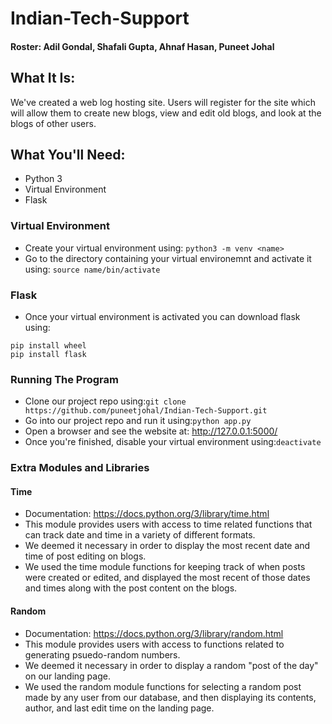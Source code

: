 # Indian-Tech-Support
#### Roster: Adil Gondal, Shafali Gupta, Ahnaf Hasan, Puneet Johal

## What It Is:
We've created a web log hosting site. Users will register for the site which will allow them to create new blogs, view and edit old blogs, and look at the blogs of other users.
## What You'll Need:
* Python 3
* Virtual Environment
* Flask

### Virtual Environment
* Create your virtual environment using: ```python3 -m venv <name> ```
* Go to the directory containing your virtual environemnt and activate it using: ```source name/bin/activate``` 
### Flask
* Once your virtual environment is activated you can download flask using:
```
pip install wheel
pip install flask
```
### Running The Program
* Clone our project repo using:```git clone https://github.com/puneetjohal/Indian-Tech-Support.git```
* Go into our project repo and run it using:```python app.py```
* Open a browser and see the website at: http://127.0.0.1:5000/
* Once you're finished, disable your virtual environment using:```deactivate```

### Extra Modules and Libraries
#### Time
* Documentation: <https://docs.python.org/3/library/time.html>
* This module provides users with access to time related functions that can track date and time in a variety of different formats.
* We deemed it necessary in order to display the most recent date and time of post editing on blogs.
* We used the time module functions for keeping track of when posts were created or edited, and displayed the most recent of those dates and times along with the post content on the blogs.

#### Random
* Documentation: <https://docs.python.org/3/library/random.html>
* This module provides users with access to functions related to generating psuedo-random numbers.
* We deemed it necessary in order to display a random "post of the day" on our landing page.
* We used the random module functions for selecting a random post made by any user from our database, and then displaying its contents, author, and last edit time on the landing page.
